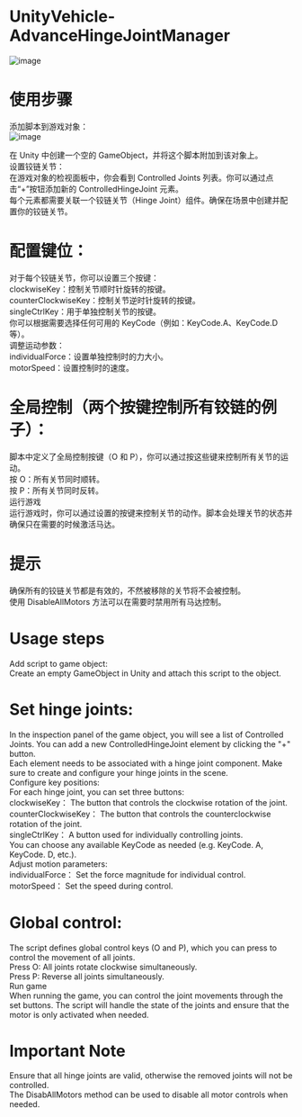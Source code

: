 # UnityVehicle-AdvanceHingeJointManager   
![image](https://github.com/user-attachments/assets/be0d9de8-bdd5-4674-bb6e-92b2b0a6416f)  
# 使用步骤  
添加脚本到游戏对象：  
﻿![image](https://github.com/user-attachments/assets/69e0eb1e-75d7-4d25-a26f-ab04331103ec)

在 Unity 中创建一个空的 GameObject，并将这个脚本附加到该对象上。  
设置铰链关节：  
在游戏对象的检视面板中，你会看到 Controlled Joints 列表。你可以通过点击“+”按钮添加新的 ControlledHingeJoint 元素。  
每个元素都需要关联一个铰链关节（Hinge Joint）组件。确保在场景中创建并配置你的铰链关节。  
# 配置键位：  
对于每个铰链关节，你可以设置三个按键：  
clockwiseKey：控制关节顺时针旋转的按键。  
counterClockwiseKey：控制关节逆时针旋转的按键。  
singleCtrlKey：用于单独控制关节的按键。  
你可以根据需要选择任何可用的 KeyCode（例如：KeyCode.A、KeyCode.D等）。  
调整运动参数：  
individualForce：设置单独控制时的力大小。  
motorSpeed：设置控制时的速度。  
# 全局控制（两个按键控制所有铰链的例子）：  
﻿脚本中定义了全局控制按键（O 和 P），你可以通过按这些键来控制所有关节的运动。  
按 O：所有关节同时顺转。  
按 P：所有关节同时反转。  
运行游戏  
运行游戏时，你可以通过设置的按键来控制关节的动作。脚本会处理关节的状态并确保只在需要的时候激活马达。  
# 提示  
确保所有的铰链关节都是有效的，不然被移除的关节将不会被控制。  
使用 DisableAllMotors 方法可以在需要时禁用所有马达控制。  
# Usage steps  
Add script to game object:  
Create an empty GameObject in Unity and attach this script to the object.  
# Set hinge joints:  
In the inspection panel of the game object, you will see a list of Controlled Joints. You can add a new ControlledHingeJoint element by clicking the "+" button.  
Each element needs to be associated with a hinge joint component. Make sure to create and configure your hinge joints in the scene.  
Configure key positions:  
For each hinge joint, you can set three buttons:  
clockwiseKey： The button that controls the clockwise rotation of the joint.  
counterClockwiseKey： The button that controls the counterclockwise rotation of the joint.  
singleCtrlKey： A button used for individually controlling joints.  
You can choose any available KeyCode as needed (e.g. KeyCode. A, KeyCode. D, etc.).  
Adjust motion parameters:  
individualForce： Set the force magnitude for individual control.  
motorSpeed： Set the speed during control.  
# Global control:  
The script defines global control keys (O and P), which you can press to control the movement of all joints.  
Press O: All joints rotate clockwise simultaneously.  
Press P: Reverse all joints simultaneously.  
Run game  
When running the game, you can control the joint movements through the set buttons. The script will handle the state of the joints and ensure that the motor is only activated when needed.  
# Important Note  
Ensure that all hinge joints are valid, otherwise the removed joints will not be controlled.  
The DisabAllMotors method can be used to disable all motor controls when needed.  
